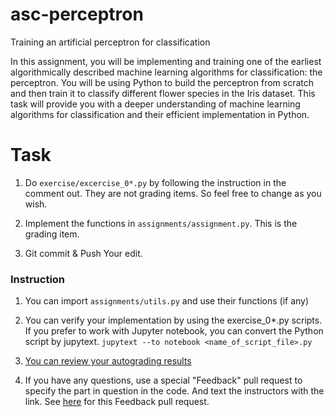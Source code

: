 # asc-perceptron
Training an artificial perceptron for classification

In this assignment, you will be implementing and training one of the earliest algorithmically described machine learning algorithms for classification: the perceptron. You will be using Python to build the perceptron from scratch and then train it to classify different flower species in the Iris dataset. This task will provide you with a deeper understanding of machine learning algorithms for classification and their efficient implementation in Python.


# Task

1. Do `exercise/excercise_0*.py` by following the instruction in the comment out. They are not grading items. So feel free to change as you wish.

1. Implement the functions in `assignments/assignment.py`. This is the grading item.

3. Git commit & Push Your edit.


### Instruction

1. You can import `assignments/utils.py` and use their functions (if any)

1. You can verify your implementation by using the exercise_0*.py scripts. If you prefer to work with Jupyter notebook, you can convert the Python script by jupytext. `jupytext --to notebook <name_of_script_file>.py`

2. [You can review your autograding results](https://docs.github.com/en/education/manage-coursework-with-github-classroom/learn-with-github-classroom/view-autograding-results)

3. If you have any questions, use a special "Feedback" pull request to specify the part in question in the code. And text the instructors with the link. See [here](https://docs.github.com/en/education/manage-coursework-with-github-classroom/teach-with-github-classroom/leave-feedback-with-pull-requests) for this Feedback pull request.